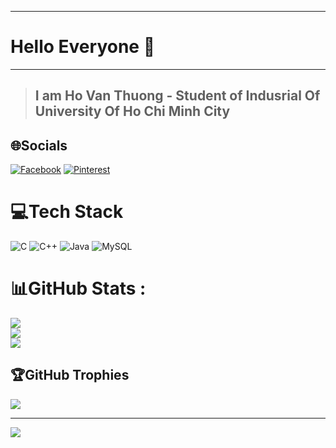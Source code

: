 
---
# Hello Everyone 👋
---
> ## I am Ho Van Thuong - Student of Indusrial Of University Of Ho Chi Minh City

## 🌐Socials
[![Facebook](https://img.shields.io/badge/Facebook-%231877F2.svg?logo=Facebook&logoColor=white)](https://facebook.com/https://www.facebook.com/profile.php?id=100048662793712) [![Pinterest](https://img.shields.io/badge/Pinterest-%23E60023.svg?logo=Pinterest&logoColor=white)](https://pinterest.com/hvthuong524) 

# 💻Tech Stack
![C](https://img.shields.io/badge/c-%2300599C.svg?style=for-the-badge&logo=c&logoColor=white) ![C++](https://img.shields.io/badge/c++-%2300599C.svg?style=for-the-badge&logo=c%2B%2B&logoColor=white) ![Java](https://img.shields.io/badge/java-%23ED8B00.svg?style=for-the-badge&logo=java&logoColor=white) ![MySQL](https://img.shields.io/badge/mysql-%2300f.svg?style=for-the-badge&logo=mysql&logoColor=white)
# 📊GitHub Stats :
![](https://github-readme-stats.vercel.app/api?username=HoVanThuong&theme=radical&hide_border=false&include_all_commits=false&count_private=false)<br/>
![](https://github-readme-streak-stats.herokuapp.com/?user=HoVanThuong&theme=radical&hide_border=false)<br/>
![](https://github-readme-stats.vercel.app/api/top-langs/?username=HoVanThuong&theme=radical&hide_border=false&include_all_commits=false&count_private=false&layout=compact)

## 🏆GitHub Trophies
![](https://github-trophies.vercel.app/?username=HoVanThuong&theme=radical&no-frame=false&no-bg=false&margin-w=4)

---
[![](https://visitcount.itsvg.in/api?id=HoVanThuong&icon=0&color=0)](https://visitcount.itsvg.in)

